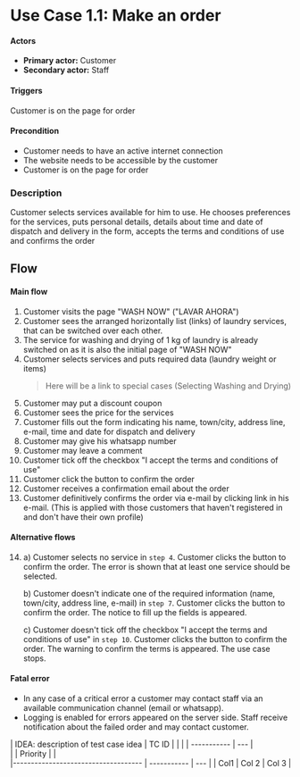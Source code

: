 # Use Case 1.1: Make an order

#### Actors
+ **Primary actor:** Customer
+ **Secondary actor:** Staff


#### Triggers 
Customer is on the page for order

#### Precondition  
+ Customer needs to have an active internet connection  
+ The website needs to be accessible by the customer  
+ Customer is on the page for order

### Description
 Customer selects services available for him to use. He chooses preferences for the services, puts personal details, details about time and date of dispatch and delivery in the form, accepts the terms and conditions of use and confirms the order

## Flow

#### Main flow
1. Customer visits the page "WASH NOW" ("LAVAR AHORA")
2. Customer sees the arranged horizontally list (links) of laundry services, that can be switched over each other.
3. The service for washing and drying of 1 kg of laundry is already switched on as it is also the initial page of "WASH NOW"
4. Customer selects services and puts required data (laundry weight or items)
    > Here will be a link to special cases (Selecting Washing and Drying)
5. Customer may put a discount coupon
6. Customer sees the price for the services
7. Customer fills out the form indicating his name, town/city, address line, e-mail, time and date for dispatch and delivery
8. Customer may give his whatsapp number
9. Customer may leave a comment
10. Customer tick off the checkbox "I accept the terms and conditions of use"
11. Customer click the button to confirm the order
12. Customer receives a confirmation email about the order
13. Customer definitively confirms the order via e-mail by clicking link in his e-mail. (This is applied with those customers that haven't registered in and don't have their own profile)


#### Alternative flows

14.  a) Customer selects no service in `step 4`. Customer clicks the button to confirm the order. The error is shown that at least one service should be selected.

     b) Customer doesn't indicate one of the required information (name, town/city, address line, e-mail) in `step 7`. Customer clicks the button to confirm the order. The notice to fill up the fields is appeared.

     c) Customer doesn't tick off the checkbox "I accept the terms and conditions of use" in `step 10`. Customer clicks the button to confirm the order. The warning to confirm the terms is appeared. The use case stops.

#### Fatal error  
+  In any case of a critical error a customer may contact staff via an available communication channel (email or whatsapp).
+ Logging is enabled for errors appeared on the server side. Staff receive notification about the failed order and may contact customer. 




| IDEA: description of test case idea | TC ID       |     |
|                                     | ----------- | --- |  
|                                     |  Priority   |     |  
|------------------------------------ | ----------- | --- |
| Col1                                | Col 2       | Col 3 |


